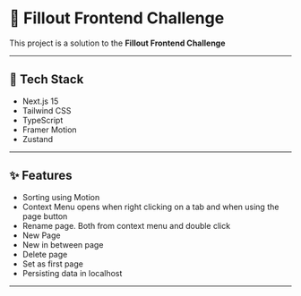# 📝 Fillout Frontend Challenge

This project is a solution to the **Fillout Frontend Challenge**

---

## 🚀 Tech Stack

- Next.js 15
- Tailwind CSS
- TypeScript
- Framer Motion
- Zustand

---

## ✨ Features

- Sorting using Motion
- Context Menu opens when right clicking on a tab and when using the page button
- Rename page. Both from context menu and double click
- New Page
- New in between page
- Delete page
- Set as first page
- Persisting data in localhost

---
